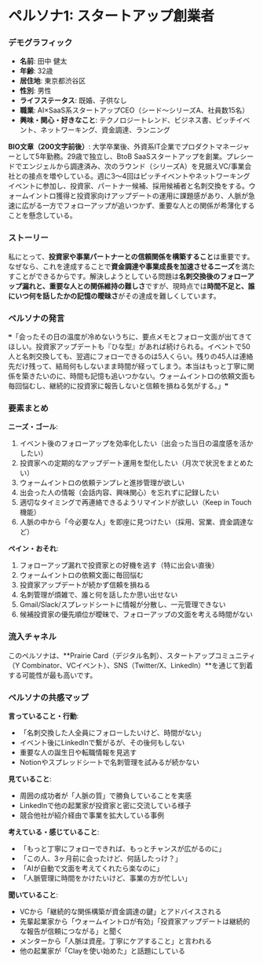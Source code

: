# ペルソナ1: スタートアップ創業者

### デモグラフィック
- **名前**: 田中 健太
- **年齢**: 32歳
- **居住地**: 東京都渋谷区
- **性別**: 男性
- **ライフステータス**: 既婚、子供なし
- **職業**: AI×SaaS系スタートアップCEO（シード〜シリーズA、社員数15名）
- **興味・関心・好きなこと**: テクノロジートレンド、ビジネス書、ピッチイベント、ネットワーキング、資金調達、ランニング

**BIO文章（200文字前後）**:
大学卒業後、外資系IT企業でプロダクトマネージャーとして5年勤務。29歳で独立し、BtoB SaaSスタートアップを創業。プレシードでエンジェルから調達済み、次のラウンド（シリーズA）を見据えVC/事業会社との接点を増やしている。週に3〜4回はピッチイベントやネットワーキングイベントに参加し、投資家、パートナー候補、採用候補者と名刺交換をする。ウォームイントロ獲得と投資家向けアップデートの運用に課題感があり、人脈が急速に広がる一方でフォローアップが追いつかず、重要な人との関係が希薄化することを懸念している。

### ストーリー
私にとって、**投資家や事業パートナーとの信頼関係を構築すること**は重要です。なぜなら、これを達成することで**資金調達や事業成長を加速させるニーズ**を満たすことができるからです。解決しようとしている問題は**名刺交換後のフォローアップ漏れと、重要な人との関係維持の難しさ**ですが、現時点では**時間不足と、誰にいつ何を話したかの記憶の曖昧さ**がその達成を難しくしています。

### ペルソナの発言
❝「会ったその日の温度が冷めないうちに、要点メモとフォロー文面が出てきてほしい。投資家アップデートも『ひな型』があれば続けられる。イベントで50人と名刺交換しても、翌週にフォローできるのは5人くらい。残りの45人は連絡先だけ残って、結局何もしないまま時間が経ってしまう。本当はもっと丁寧に関係を築きたいのに、時間も記憶も追いつかない。ウォームイントロの依頼文面も毎回悩むし、継続的に投資家に報告しないと信頼を損ねる気がする。」❞

### 要素まとめ

**ニーズ・ゴール**:
1. イベント後のフォローアップを効率化したい（出会った当日の温度感を活かしたい）
2. 投資家への定期的なアップデート運用を型化したい（月次で状況をまとめたい）
3. ウォームイントロの依頼テンプレと進捗管理が欲しい
4. 出会った人の情報（会話内容、興味関心）を忘れずに記録したい
5. 適切なタイミングで再連絡できるようリマインドが欲しい（Keep in Touch機能）
6. 人脈の中から「今必要な人」を即座に見つけたい（採用、営業、資金調達など）

**ペイン・おそれ**:
1. フォローアップ漏れで投資家との好機を逃す（特に出会い直後）
2. ウォームイントロの依頼文面に毎回悩む
3. 投資家アップデートが続かず信頼を損ねる
4. 名刺管理が煩雑で、誰と何を話したか思い出せない
5. Gmail/Slack/スプレッドシートに情報が分散し、一元管理できない
6. 候補投資家の優先順位が曖昧で、フォローアップの文面を考える時間がない

### 流入チャネル
このペルソナは、**Prairie Card（デジタル名刺）、スタートアップコミュニティ（Y Combinator、VCイベント）、SNS（Twitter/X、LinkedIn）**を通じて到着する可能性が最も高いです。

### ペルソナの共感マップ

**言っていること・行動**:
- 「名刺交換した人全員にフォローしたいけど、時間がない」
- イベント後にLinkedInで繋がるが、その後何もしない
- 重要な人の誕生日や転職情報を見逃す
- Notionやスプレッドシートで名刺管理を試みるが続かない

**見ていること**:
- 周囲の成功者が「人脈の質」で勝負していることを実感
- LinkedInで他の起業家が投資家と密に交流している様子
- 競合他社が紹介経由で事業を拡大している事例

**考えている・感じていること**:
- 「もっと丁寧にフォローできれば、もっとチャンスが広がるのに」
- 「この人、3ヶ月前に会ったけど、何話したっけ？」
- 「AIが自動で文面を考えてくれたら楽なのに」
- 「人脈管理に時間をかけたいけど、事業の方が忙しい」

**聞いていること**:
- VCから「継続的な関係構築が資金調達の鍵」とアドバイスされる
- 先輩起業家から「ウォームイントロが有効」「投資家アップデートは継続的な報告が信頼につながる」と聞く
- メンターから「人脈は資産。丁寧にケアすること」と言われる
- 他の起業家が「Clayを使い始めた」と話題にしている
